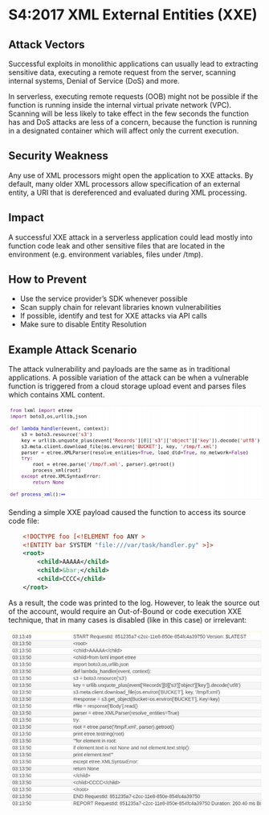 # S4:2017 XML External Entities (XXE)

## Attack Vectors

Successful exploits in monolithic applications can usually lead to extracting sensitive data, executing a remote request from the server, scanning internal systems, Denial of Service (DoS) and more.

In serverless, executing remote requests (OOB) might not be possible if the function is running inside the internal virtual private network (VPC). Scanning will be less likely to take effect in the few seconds the function has and DoS attacks are less of a concern, because the function is running in a designated container which will affect only the current execution.

## Security Weakness

Any use of XML processors might open the application to XXE attacks. By default, many older XML processors allow specification of an external entity, a URI that is dereferenced and evaluated during XML processing.

## Impact

A successful XXE attack in a serverless application could lead mostly into function code leak and other sensitive files that are located in the environment (e.g. environment variables, files under /tmp).

## How to Prevent

- Use the service provider’s SDK whenever possible
- Scan supply chain for relevant libraries known vulnerabilities
- If possible, identify and test for XXE attacks via API calls
- Make sure to disable Entity Resolution

## Example Attack Scenario

The attack vulnerability and payloads are the same as in traditional applications. A possible variation of the attack can be when a vulnerable function is triggered from a cloud storage upload event and parses files which contains XML content.

![XXE 1](images/0xS4-xxe-1.png)

Sending a simple XXE payload caused the function to access its source code file:

```xml
    <!DOCTYPE foo [<!ELEMENT foo ANY >
    <!ENTITY bar SYSTEM "file:///var/task/handler.py" >]>
    <root>
        <child>AAAAA</child>
        <child>&bar;</child>
        <child>CCCC</child>
    </root>
```

As a result, the code was printed to the log. However, to leak the source out of the account, would require an Out-of-Bound or code execution XXE technique, that in many cases is disabled (like in this case) or irrelevant:

![XXE 2](images/0xS4-xxe-2.png)
